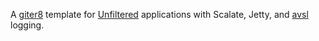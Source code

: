 A [giter8][g8] template for [Unfiltered][unfiltered] applications with Scalate, Jetty, and [avsl][avsl] logging.

[g8]: http://github.com/n8han/giter8#readme
[unfiltered]: http://github.com/n8han/unfiltered#readme
[avsl]: http://bmc.github.com/avsl/

